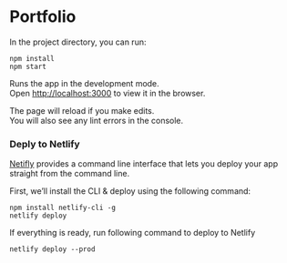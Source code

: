 # Portfolio

In the project directory, you can run:

```
npm install
npm start
```

Runs the app in the development mode.\
Open [http://localhost:3000](http://localhost:3000) to view it in the browser.

The page will reload if you make edits.\
You will also see any lint errors in the console.

### Deply to Netlify

[Netifly](https://www.freecodecamp.org/news/how-to-deploy-a-react-application-to-netlify-363b8a98a985/) provides a command line interface that lets you deploy your app straight from the command line.

First, we’ll install the CLI & deploy using the following command:

```
npm install netlify-cli -g
netlify deploy
```

If everything is ready, run following command to deploy to Netlify

```
netlify deploy --prod
```
